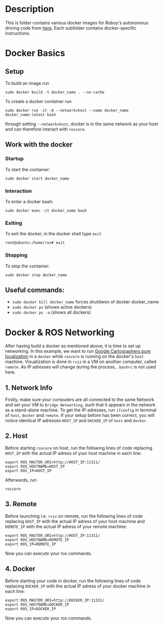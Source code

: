 # Description

This is folder contains various docker images for Roboy's autonomous driving code from [here](https://github.com/Roboy/autonomous_driving_src/tree/master). Each subfolder contains docker-specific instructions.

# Docker Basics

## Setup

To build an image run 
```
sudo docker build -t docker_name . --no-cache
```

To create a docker container run 
```
sudo docker run -it -d --network=host --name docker_name docker_name:latest bash
```
through setting `--network=host`, docker is in the same network as your host and can therefore interact with `roscore`.


## Work with the docker
### Startup
To start the container:
```
sudo docker start docker_name
``` 
### Interaction
To enter a docker bash:
```
sudo docker exec -it docker_name bash
```
### Exiting
To exit the docker, in the docker shell type `exit`
```
root@ubuntu:/home/ros# exit
```

### Stopping
To stop the container:
 ```
 sudo docker stop docker_name
 ``` 
 
## Useful commands:
 * ```sudo docker kill docker_name``` forces shutdwon of docker docker_name
 * ```sudo docker ps``` (shows active dockers)
 * ```sudo docker ps -a``` (shows all dockers)

# Docker & ROS Networking

After having build a docker as mentioned above, it is time to set up networking. In this example, we want to run [Google Cartographers pure localization](https://github.com/Roboy/cartographer_ros/tree/roboy) in a `docker` while `roscore` is running on the docker's `host` machine. Visualization is done in `rviz` in a VM on another computer, called `remote`. As IP adresses will change during the process, `.bashrc` is not used here.

## 1. Network Info
Firstly, make sure your computers are all connected to the same Network and set your VM to `Bridge Networking`, such that it appears in the network as a stand-alone machine. To get the IP-adresses, run `ifconfig` in terminal of `host`, `docker` and `remote`. If your setup before has been correct, you will notice identical IP adresses `HOST_IP` and `DOCKER_IP` of `host` and `docker`. 

## 2. Host
Before starting `roscore` on host, run the following lines of code replacing `HOST_IP` with the actual IP adress of your host machine in each line:
```
export ROS_MASTER_URI=http://HOST_IP:11311/
export ROS_HOSTNAME=HOST_IP
export ROS_IP=HOST_IP
```
Afterwards, run
```
roscore
```

## 3. Remote
Before launching i.e. `rviz` on remote, run the following lines of code replacing `HOST_IP` with the actual IP adress of your host machine and `REMOTE_IP` with the actual IP adress of your remote machine:
```
export ROS_MASTER_URI=http://HOST_IP:11311/
export ROS_HOSTNAME=REMOTE_IP
export ROS_IP=REMOTE_IP
```
Now you can execute your ros commands.

## 4. Docker
Before starting your code in docker, run the following lines of code replacing `DOCKER_IP` with the actual IP adress of your docker machine in each line:
```
export ROS_MASTER_URI=http://DOCKER_IP:11311/
export ROS_HOSTNAME=DOCKER_IP
export ROS_IP=DOCKER_IP
```
Now you can execute your ros commands.

